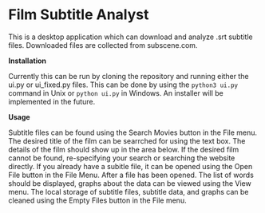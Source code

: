 # Film Subtitle Analyst

This is a desktop application which can download and analyze .srt subtitle files. Downloaded files are collected from subscene.com.

**Installation**

Currently this can be run by cloning the repository and running either the ui.py or ui_fixed.py files. This can be done by using the `python3 ui.py` command in Unix or `python ui.py` in Windows. An installer will be implemented in the future.

**Usage**

Subtitle files can be found using the Search Movies button in the File menu. The desired title of the film can be searrched for using the text box. The details of the film should show up in the area below. If the desired film cannot be found, re-specifying your search or searching the website directly. If you already have a subitle file, it can be opened using the Open File button in the File Menu. 
After a file has been opened. The list of words should be displayed, graphs about the data can be viewed using the View menu.
The local storage of subtitle files, subtitle data, and graphs can be cleaned using the Empty Files button in the File menu.
